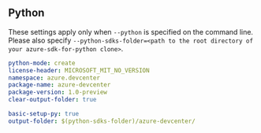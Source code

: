 ## Python

These settings apply only when `--python` is specified on the command line.
Please also specify `--python-sdks-folder=<path to the root directory of your azure-sdk-for-python clone>`.

``` yaml $(python)
python-mode: create
license-header: MICROSOFT_MIT_NO_VERSION
namespace: azure.devcenter
package-name: azure-devcenter
package-version: 1.0-preview
clear-output-folder: true
```

``` yaml $(python) && $(python-mode) == 'create'
basic-setup-py: true
output-folder: $(python-sdks-folder)/azure-devcenter/
```
